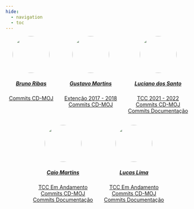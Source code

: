 ```yaml
---
hide:
  - navigation
  - toc
---
```


<center>

<div style="display: flex; flex-direction: row; gap: 30px; flex-wrap: wrap; justify-content: center;" >
    <div>
        <a href="https://github.com/bcribas">
                <img style="border-radius: 50%;" src="https://github.com/bcribas.png" width="100px;"/>
                <h5>Bruno Ribas</h5>
        </a>
        <a href="https://github.com/cd-moj/cdmoj/commits?author=bcribas">Commits CD-MOJ</a>
    </div>
    <div>
        <a href="https://github.com/Gustavooguto">
                <img style="border-radius: 50%;" src="https://github.com/Gustavooguto.png" width="100px;"/>
                <h5>Gustavo Martins</h5>
        </a>
        <div style="display: flex; flex-direction: column">
            <a href="/steps/projetos/extGustavo/" class="image fit">Extenção 2017 - 2018</a>
            <a href="https://github.com/cd-moj/cdmoj/commits?author=Gustavooguto">Commits CD-MOJ</a>
        </div>
    </div>
    <div>
        <a href="https://github.com/lucianosz7">
                <img style="border-radius: 50%;" src="https://github.com/lucianosz7.png" width="100px;"/>
                <h5>Luciano dos Santo</h5>
        </a>
        <div style="display: flex; flex-direction: column">
            <a href="/steps/projetos/tccLuciano/" class="image fit">TCC 2021 - 2022</a>
            <a href="https://github.com/cd-moj/cdmoj/commits?author=lucianosz7">Commits CD-MOJ</a>
            <a href="https://github.com/cd-moj/cd-moj.docs/commits?author=lucianosz7"> Commits Documentação</a>
        </div>
    </div>
    <div>
        <a href="https://github.com/linktocaio">
                <img style="border-radius: 50%;" src="https://github.com/linktocaio.png" width="100px;"/>
                <h5>Caio Martins</h5>
        </a>
        <div style="display: flex; flex-direction: column">
            <a href="" class="image fit">TCC Em Andamento</a>
            <a href="https://github.com/cd-moj/cdmoj/commits?author=linktocaio">Commits CD-MOJ</a>
            <a href="https://github.com/cd-moj/cd-moj.docs/commits?author=linktocaio"> Commits Documentação</a>
        </div>
    </div>
    <div>
        <a href="https://github.com/mibasFerraz">
                <img style="border-radius: 50%;" src="https://github.com/mibasFerraz.png" width="100px;"/>
                <h5>Lucas Lima</h5>
        </a>
        <div style="display: flex; flex-direction: column">
            <a href="" class="image fit">TCC Em Andamento</a>
            <a href="https://github.com/cd-moj/cdmoj/commits?author=mibasFerraz">Commits CD-MOJ</a>
            <a href="https://github.com/cd-moj/cd-moj.docs/commits?author=mibasFerraz"> Commits Documentação</a>
        </div>
    </div>
</div>
    
</center>